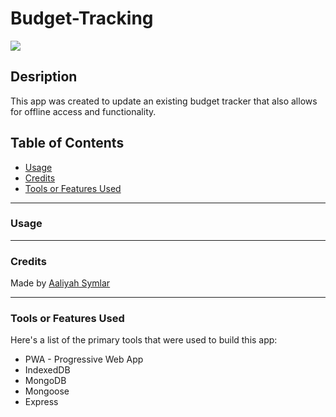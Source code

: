 # Budget-Tracking

<a href="#"><img src="https://img.shields.io/badge/javascript-80%25-green"></a>

## Desription
This app was created to update an existing budget tracker that also allows for offline access and functionality.


## Table of Contents
- [Usage](#usage)
- [Credits](#credits)
- [Tools or Features Used](#tools-or-features-used)


<hr />

### Usage

<hr />

### Credits
Made by <a href="https://www.linkedin.com/in/aaliyah-symlar-931213102">Aaliyah Symlar</a>

<hr />

### Tools or Features Used
Here's a list of the primary tools that were used to build this app:
* PWA - Progressive Web App
* IndexedDB
* MongoDB
* Mongoose
* Express